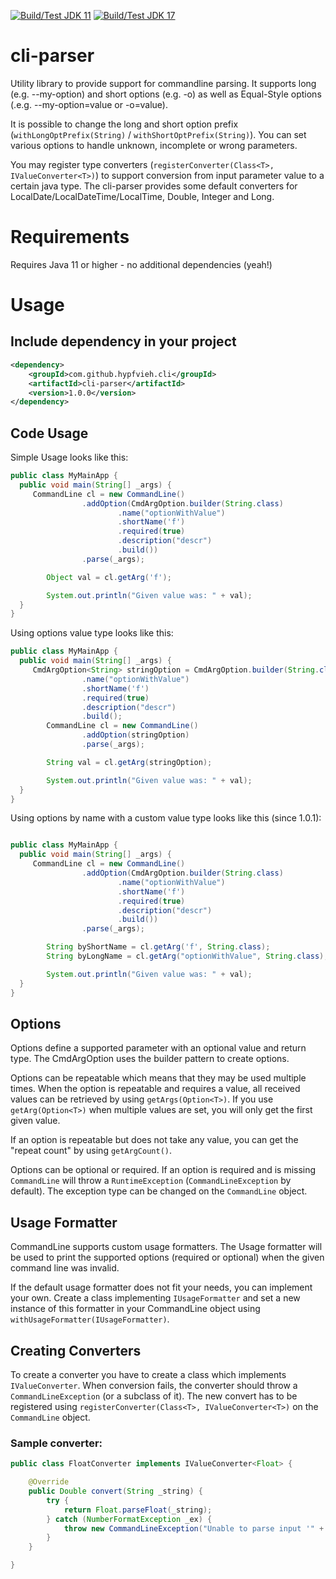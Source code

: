 [![Build/Test JDK 11](https://github.com/hypfvieh/cli-parser/actions/workflows/maven_jdk11.yml/badge.svg)](https://github.com/hypfvieh/cli-parser/actions/workflows/maven_jdk11.yml) [![Build/Test JDK 17](https://github.com/hypfvieh/cli-parser/actions/workflows/maven_jdk17.yml/badge.svg)](https://github.com/hypfvieh/cli-parser/actions/workflows/maven_jdk17.yml)
# cli-parser
Utility library to provide support for commandline parsing.
It supports long (e.g. --my-option) and short options (e.g. -o) as well as Equal-Style options (.e.g. --my-option=value or -o=value).

It is possible to change the long and short option prefix (`withLongOptPrefix(String)` / `withShortOptPrefix(String)`).
You can set various options to handle unknown, incomplete or wrong parameters.

You may register type converters (`registerConverter(Class<T>, IValueConverter<T>)`) to support conversion from input
parameter value to a certain java type.
The cli-parser provides some default converters for LocalDate/LocalDateTime/LocalTime, Double, Integer and Long.

# Requirements

Requires Java 11 or higher - no additional dependencies (yeah!)

# Usage

## Include dependency in your project
```xml
<dependency>
    <groupId>com.github.hypfvieh.cli</groupId>
    <artifactId>cli-parser</artifactId>
    <version>1.0.0</version>
</dependency>
```
## Code Usage
Simple Usage looks like this:

```java
public class MyMainApp {
  public void main(String[] _args) {
     CommandLine cl = new CommandLine()
                .addOption(CmdArgOption.builder(String.class)
                        .name("optionWithValue")
                        .shortName('f')
                        .required(true)
                        .description("descr")
                        .build())
                .parse(_args);

        Object val = cl.getArg('f');

        System.out.println("Given value was: " + val);
  }
}
```

Using options value type looks like this:

```java
public class MyMainApp {
  public void main(String[] _args) {
     CmdArgOption<String> stringOption = CmdArgOption.builder(String.class)
                .name("optionWithValue")
                .shortName('f')
                .required(true)
                .description("descr")
                .build();
        CommandLine cl = new CommandLine()
                .addOption(stringOption)
                .parse(_args);

        String val = cl.getArg(stringOption);

        System.out.println("Given value was: " + val);
  }
}
```

Using options by name with a custom value type looks like this (since 1.0.1):

```java

public class MyMainApp {
  public void main(String[] _args) {
     CommandLine cl = new CommandLine()
                .addOption(CmdArgOption.builder(String.class)
                        .name("optionWithValue")
                        .shortName('f')
                        .required(true)
                        .description("descr")
                        .build())
                .parse(_args);

        String byShortName = cl.getArg('f', String.class);
        String byLongName = cl.getArg("optionWithValue", String.class);

        System.out.println("Given value was: " + val);
  }
}

```
## Options
Options define a supported parameter with an optional value and return type.
The CmdArgOption uses the builder pattern to create options. 

Options can be repeatable which means that they may be used multiple times.
When the option is repeatable and requires a value, all received values can be retrieved by using `getArgs(Option<T>)`.
If you use `getArg(Option<T>)` when multiple values are set, you will only get the first given value.

If an option is repeatable but does not take any value, you can get the "repeat count" by using `getArgCount()`.

Options can be optional or required. If an option is required and is missing `CommandLine` will throw a `RuntimeException`
(`CommandLineException` by default). The exception type can be changed on the `CommandLine` object.

## Usage Formatter
CommandLine supports custom usage formatters. 
The Usage formatter will be used to print the supported options (required or optional) when the given command line was invalid.

If the default usage formatter does not fit your needs, you can implement your own.
Create a class implementing `IUsageFormatter` and set a new instance of this formatter in your CommandLine object using `withUsageFormatter(IUsageFormatter)`.

## Creating Converters
To create a converter you have to create a class which implements `IValueConverter`.
When conversion fails, the converter should throw a `CommandLineException` (or a subclass of it).
The new convert has to be registered using `registerConverter(Class<T>, IValueConverter<T>)` on the `CommandLine` object.

### Sample converter:
```java
public class FloatConverter implements IValueConverter<Float> {

    @Override
    public Double convert(String _string) {
        try {
            return Float.parseFloat(_string);
        } catch (NumberFormatException _ex) {
            throw new CommandLineException("Unable to parse input '" + _string + "' as float");
        }
    }

}
```
